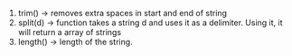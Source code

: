 1.  trim() -> removes extra spaces in start and end of string
2. split(d) -> function takes a string d and uses it as a delimiter. Using it, it will
               return a array of strings
3. length() -> length of the string.